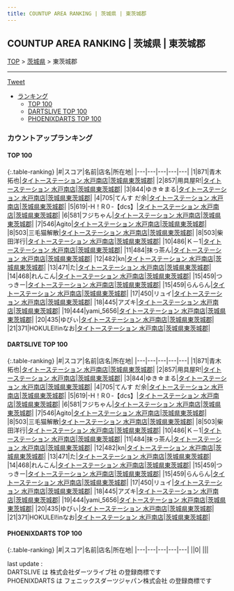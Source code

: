 ```yaml
---
title: COUNTUP AREA RANKING | 茨城県 | 東茨城郡
---
```

## COUNTUP AREA RANKING | 茨城県 | 東茨城郡

[TOP](/darts/rank/) > [茨城県](/darts/rank/茨城県/) > 東茨城郡

___

<a href="https://twitter.com/share?ref_src=twsrc%5Etfw" data-text="COUNTUP AREA RANKING | 茨城県東茨城郡" class="twitter-share-button" data-hashtags="DARTSLIVE,PHOENIXDARTS,darts,ダーツ" data-show-count="false">Tweet</a>

* [ランキング](#カウントアップランキング)
    * [TOP 100](#top-100)
    * [DARTSLIVE TOP 100](#dartslive-top-100)
    * [PHOENIXDARTS TOP 100](#phoenixdarts-top-100)

### カウントアップランキング

#### TOP 100



{:.table-ranking}
|#|スコア|名前|店名|所在地|
|---|---|---|---|---|
|1|871|<span class="rank-name-dl">青木 拓也</span>|<a href="https://search.dartslive.com/jp/shop/56e50eb4890c18c60d9b047a20a7ba1e">タイトーステーション 水戸南店</a>|<a href="/darts/rank/茨城県/東茨城郡">茨城県東茨城郡</a>|
|2|857|<span class="rank-name-dl">用具屋R!</span>|<a href="https://search.dartslive.com/jp/shop/56e50eb4890c18c60d9b047a20a7ba1e">タイトーステーション 水戸南店</a>|<a href="/darts/rank/茨城県/東茨城郡">茨城県東茨城郡</a>|
|3|844|<span class="rank-name-dl">ゆき☆まる</span>|<a href="https://search.dartslive.com/jp/shop/56e50eb4890c18c60d9b047a20a7ba1e">タイトーステーション 水戸南店</a>|<a href="/darts/rank/茨城県/東茨城郡">茨城県東茨城郡</a>|
|4|705|<span class="rank-name-dl">てんす だ余</span>|<a href="https://search.dartslive.com/jp/shop/56e50eb4890c18c60d9b047a20a7ba1e">タイトーステーション 水戸南店</a>|<a href="/darts/rank/茨城県/東茨城郡">茨城県東茨城郡</a>|
|5|619|<span class="rank-name-dl">-H！R０-【dcs】</span>|<a href="https://search.dartslive.com/jp/shop/56e50eb4890c18c60d9b047a20a7ba1e">タイトーステーション 水戸南店</a>|<a href="/darts/rank/茨城県/東茨城郡">茨城県東茨城郡</a>|
|6|581|<span class="rank-name-dl">フジちゃん</span>|<a href="https://search.dartslive.com/jp/shop/56e50eb4890c18c60d9b047a20a7ba1e">タイトーステーション 水戸南店</a>|<a href="/darts/rank/茨城県/東茨城郡">茨城県東茨城郡</a>|
|7|546|<span class="rank-name-dl">Agito</span>|<a href="https://search.dartslive.com/jp/shop/56e50eb4890c18c60d9b047a20a7ba1e">タイトーステーション 水戸南店</a>|<a href="/darts/rank/茨城県/東茨城郡">茨城県東茨城郡</a>|
|8|503|<span class="rank-name-dl">三毛猫解散</span>|<a href="https://search.dartslive.com/jp/shop/56e50eb4890c18c60d9b047a20a7ba1e">タイトーステーション 水戸南店</a>|<a href="/darts/rank/茨城県/東茨城郡">茨城県東茨城郡</a>|
|8|503|<span class="rank-name-dl">柴田洋行</span>|<a href="https://search.dartslive.com/jp/shop/56e50eb4890c18c60d9b047a20a7ba1e">タイトーステーション 水戸南店</a>|<a href="/darts/rank/茨城県/東茨城郡">茨城県東茨城郡</a>|
|10|486|<span class="rank-name-dl">Ｋ－1</span>|<a href="https://search.dartslive.com/jp/shop/56e50eb4890c18c60d9b047a20a7ba1e">タイトーステーション 水戸南店</a>|<a href="/darts/rank/茨城県/東茨城郡">茨城県東茨城郡</a>|
|11|484|<span class="rank-name-dl">抹っ茶ん</span>|<a href="https://search.dartslive.com/jp/shop/56e50eb4890c18c60d9b047a20a7ba1e">タイトーステーション 水戸南店</a>|<a href="/darts/rank/茨城県/東茨城郡">茨城県東茨城郡</a>|
|12|482|<span class="rank-name-dl">kn</span>|<a href="https://search.dartslive.com/jp/shop/56e50eb4890c18c60d9b047a20a7ba1e">タイトーステーション 水戸南店</a>|<a href="/darts/rank/茨城県/東茨城郡">茨城県東茨城郡</a>|
|13|471|<span class="rank-name-dl">た</span>|<a href="https://search.dartslive.com/jp/shop/56e50eb4890c18c60d9b047a20a7ba1e">タイトーステーション 水戸南店</a>|<a href="/darts/rank/茨城県/東茨城郡">茨城県東茨城郡</a>|
|14|468|<span class="rank-name-dl">れんこん</span>|<a href="https://search.dartslive.com/jp/shop/56e50eb4890c18c60d9b047a20a7ba1e">タイトーステーション 水戸南店</a>|<a href="/darts/rank/茨城県/東茨城郡">茨城県東茨城郡</a>|
|15|459|<span class="rank-name-dl">つっきー</span>|<a href="https://search.dartslive.com/jp/shop/56e50eb4890c18c60d9b047a20a7ba1e">タイトーステーション 水戸南店</a>|<a href="/darts/rank/茨城県/東茨城郡">茨城県東茨城郡</a>|
|15|459|<span class="rank-name-dl">らんらん</span>|<a href="https://search.dartslive.com/jp/shop/56e50eb4890c18c60d9b047a20a7ba1e">タイトーステーション 水戸南店</a>|<a href="/darts/rank/茨城県/東茨城郡">茨城県東茨城郡</a>|
|17|450|<span class="rank-name-dl">リュイ</span>|<a href="https://search.dartslive.com/jp/shop/56e50eb4890c18c60d9b047a20a7ba1e">タイトーステーション 水戸南店</a>|<a href="/darts/rank/茨城県/東茨城郡">茨城県東茨城郡</a>|
|18|445|<span class="rank-name-dl">アズキ</span>|<a href="https://search.dartslive.com/jp/shop/56e50eb4890c18c60d9b047a20a7ba1e">タイトーステーション 水戸南店</a>|<a href="/darts/rank/茨城県/東茨城郡">茨城県東茨城郡</a>|
|19|444|<span class="rank-name-dl">yami_5656</span>|<a href="https://search.dartslive.com/jp/shop/56e50eb4890c18c60d9b047a20a7ba1e">タイトーステーション 水戸南店</a>|<a href="/darts/rank/茨城県/東茨城郡">茨城県東茨城郡</a>|
|20|435|<span class="rank-name-dl">ゆびぃ</span>|<a href="https://search.dartslive.com/jp/shop/56e50eb4890c18c60d9b047a20a7ba1e">タイトーステーション 水戸南店</a>|<a href="/darts/rank/茨城県/東茨城郡">茨城県東茨城郡</a>|
|21|371|<span class="rank-name-dl">HOKULEI!inなお</span>|<a href="https://search.dartslive.com/jp/shop/56e50eb4890c18c60d9b047a20a7ba1e">タイトーステーション 水戸南店</a>|<a href="/darts/rank/茨城県/東茨城郡">茨城県東茨城郡</a>|


#### DARTSLIVE TOP 100



{:.table-ranking}
|#|スコア|名前|店名|所在地|
|---|---|---|---|---|
|1|871|<span class="rank-name-dl">青木 拓也</span>|<a href="https://search.dartslive.com/jp/shop/56e50eb4890c18c60d9b047a20a7ba1e">タイトーステーション 水戸南店</a>|<a href="/darts/rank/茨城県/東茨城郡">茨城県東茨城郡</a>|
|2|857|<span class="rank-name-dl">用具屋R!</span>|<a href="https://search.dartslive.com/jp/shop/56e50eb4890c18c60d9b047a20a7ba1e">タイトーステーション 水戸南店</a>|<a href="/darts/rank/茨城県/東茨城郡">茨城県東茨城郡</a>|
|3|844|<span class="rank-name-dl">ゆき☆まる</span>|<a href="https://search.dartslive.com/jp/shop/56e50eb4890c18c60d9b047a20a7ba1e">タイトーステーション 水戸南店</a>|<a href="/darts/rank/茨城県/東茨城郡">茨城県東茨城郡</a>|
|4|705|<span class="rank-name-dl">てんす だ余</span>|<a href="https://search.dartslive.com/jp/shop/56e50eb4890c18c60d9b047a20a7ba1e">タイトーステーション 水戸南店</a>|<a href="/darts/rank/茨城県/東茨城郡">茨城県東茨城郡</a>|
|5|619|<span class="rank-name-dl">-H！R０-【dcs】</span>|<a href="https://search.dartslive.com/jp/shop/56e50eb4890c18c60d9b047a20a7ba1e">タイトーステーション 水戸南店</a>|<a href="/darts/rank/茨城県/東茨城郡">茨城県東茨城郡</a>|
|6|581|<span class="rank-name-dl">フジちゃん</span>|<a href="https://search.dartslive.com/jp/shop/56e50eb4890c18c60d9b047a20a7ba1e">タイトーステーション 水戸南店</a>|<a href="/darts/rank/茨城県/東茨城郡">茨城県東茨城郡</a>|
|7|546|<span class="rank-name-dl">Agito</span>|<a href="https://search.dartslive.com/jp/shop/56e50eb4890c18c60d9b047a20a7ba1e">タイトーステーション 水戸南店</a>|<a href="/darts/rank/茨城県/東茨城郡">茨城県東茨城郡</a>|
|8|503|<span class="rank-name-dl">三毛猫解散</span>|<a href="https://search.dartslive.com/jp/shop/56e50eb4890c18c60d9b047a20a7ba1e">タイトーステーション 水戸南店</a>|<a href="/darts/rank/茨城県/東茨城郡">茨城県東茨城郡</a>|
|8|503|<span class="rank-name-dl">柴田洋行</span>|<a href="https://search.dartslive.com/jp/shop/56e50eb4890c18c60d9b047a20a7ba1e">タイトーステーション 水戸南店</a>|<a href="/darts/rank/茨城県/東茨城郡">茨城県東茨城郡</a>|
|10|486|<span class="rank-name-dl">Ｋ－1</span>|<a href="https://search.dartslive.com/jp/shop/56e50eb4890c18c60d9b047a20a7ba1e">タイトーステーション 水戸南店</a>|<a href="/darts/rank/茨城県/東茨城郡">茨城県東茨城郡</a>|
|11|484|<span class="rank-name-dl">抹っ茶ん</span>|<a href="https://search.dartslive.com/jp/shop/56e50eb4890c18c60d9b047a20a7ba1e">タイトーステーション 水戸南店</a>|<a href="/darts/rank/茨城県/東茨城郡">茨城県東茨城郡</a>|
|12|482|<span class="rank-name-dl">kn</span>|<a href="https://search.dartslive.com/jp/shop/56e50eb4890c18c60d9b047a20a7ba1e">タイトーステーション 水戸南店</a>|<a href="/darts/rank/茨城県/東茨城郡">茨城県東茨城郡</a>|
|13|471|<span class="rank-name-dl">た</span>|<a href="https://search.dartslive.com/jp/shop/56e50eb4890c18c60d9b047a20a7ba1e">タイトーステーション 水戸南店</a>|<a href="/darts/rank/茨城県/東茨城郡">茨城県東茨城郡</a>|
|14|468|<span class="rank-name-dl">れんこん</span>|<a href="https://search.dartslive.com/jp/shop/56e50eb4890c18c60d9b047a20a7ba1e">タイトーステーション 水戸南店</a>|<a href="/darts/rank/茨城県/東茨城郡">茨城県東茨城郡</a>|
|15|459|<span class="rank-name-dl">つっきー</span>|<a href="https://search.dartslive.com/jp/shop/56e50eb4890c18c60d9b047a20a7ba1e">タイトーステーション 水戸南店</a>|<a href="/darts/rank/茨城県/東茨城郡">茨城県東茨城郡</a>|
|15|459|<span class="rank-name-dl">らんらん</span>|<a href="https://search.dartslive.com/jp/shop/56e50eb4890c18c60d9b047a20a7ba1e">タイトーステーション 水戸南店</a>|<a href="/darts/rank/茨城県/東茨城郡">茨城県東茨城郡</a>|
|17|450|<span class="rank-name-dl">リュイ</span>|<a href="https://search.dartslive.com/jp/shop/56e50eb4890c18c60d9b047a20a7ba1e">タイトーステーション 水戸南店</a>|<a href="/darts/rank/茨城県/東茨城郡">茨城県東茨城郡</a>|
|18|445|<span class="rank-name-dl">アズキ</span>|<a href="https://search.dartslive.com/jp/shop/56e50eb4890c18c60d9b047a20a7ba1e">タイトーステーション 水戸南店</a>|<a href="/darts/rank/茨城県/東茨城郡">茨城県東茨城郡</a>|
|19|444|<span class="rank-name-dl">yami_5656</span>|<a href="https://search.dartslive.com/jp/shop/56e50eb4890c18c60d9b047a20a7ba1e">タイトーステーション 水戸南店</a>|<a href="/darts/rank/茨城県/東茨城郡">茨城県東茨城郡</a>|
|20|435|<span class="rank-name-dl">ゆびぃ</span>|<a href="https://search.dartslive.com/jp/shop/56e50eb4890c18c60d9b047a20a7ba1e">タイトーステーション 水戸南店</a>|<a href="/darts/rank/茨城県/東茨城郡">茨城県東茨城郡</a>|
|21|371|<span class="rank-name-dl">HOKULEI!inなお</span>|<a href="https://search.dartslive.com/jp/shop/56e50eb4890c18c60d9b047a20a7ba1e">タイトーステーション 水戸南店</a>|<a href="/darts/rank/茨城県/東茨城郡">茨城県東茨城郡</a>|


#### PHOENIXDARTS TOP 100



{:.table-ranking}
|#|スコア|名前|店名|所在地|
|---|---|---|---|---|
||0|<span class="rank-name-dl"> </span>|<a href=""></a>|<a href="/darts/rank//"></a>|


<div class="footer border-top border-gray-light mt-5 pt-3 text-right text-gray">
    last update : <span style="font-weight: italic" id="foot_last_modified"></span><br />
    DARTSLIVE は 株式会社ダーツライブ社 の登録商標です<br />
    PHOENIXDARTS は フェニックスダーツジャパン株式会社 の登録商標です<br />
</div>

<script src="https://cdnjs.cloudflare.com/ajax/libs/jquery.tablesorter/2.31.3/js/jquery.tablesorter.min.js" integrity="sha512-qzgd5cYSZcosqpzpn7zF2ZId8f/8CHmFKZ8j7mU4OUXTNRd5g+ZHBPsgKEwoqxCtdQvExE5LprwwPAgoicguNg==" crossorigin="anonymous" referrerpolicy="no-referrer"></script>
<link rel="stylesheet" href="https://cdnjs.cloudflare.com/ajax/libs/jquery.tablesorter/2.31.3/css/theme.default.min.css" integrity="sha512-wghhOJkjQX0Lh3NSWvNKeZ0ZpNn+SPVXX1Qyc9OCaogADktxrBiBdKGDoqVUOyhStvMBmJQ8ZdMHiR3wuEq8+w==" crossorigin="anonymous" referrerpolicy="no-referrer" />
<script>
$(function() {
    $(".table-ranking").tablesorter({sortList:[[0, 0]]});
    $("#foot_last_modified").text(formatDate(new Date(document.lastModified), 'yyyy-MM-dd HH:mm:ss'));
});
</script>

<script async src="https://platform.twitter.com/widgets.js" charset="utf-8"></script>